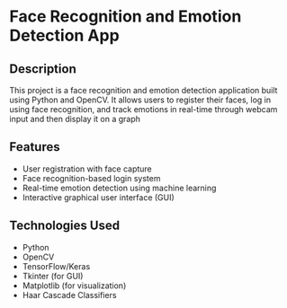 # Face Recognition and Emotion Detection App


## Description

This project is a face recognition and emotion detection application built using Python and OpenCV. It allows users to register their faces, log in using face recognition, and track emotions in real-time through webcam input and then display it on a graph

## Features

- User registration with face capture
- Face recognition-based login system
- Real-time emotion detection using machine learning
- Interactive graphical user interface (GUI)

## Technologies Used

- Python
- OpenCV
- TensorFlow/Keras
- Tkinter (for GUI)
- Matplotlib (for visualization)
- Haar Cascade Classifiers


